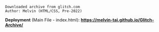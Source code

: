     Downloaded archive from glitch.com
    Author: Melvin (HTML/CSS, Pre-2022)
        
**Deployment** (Main File - index.html): **https://melvin-tai.github.io/Glitch-Archive/**
